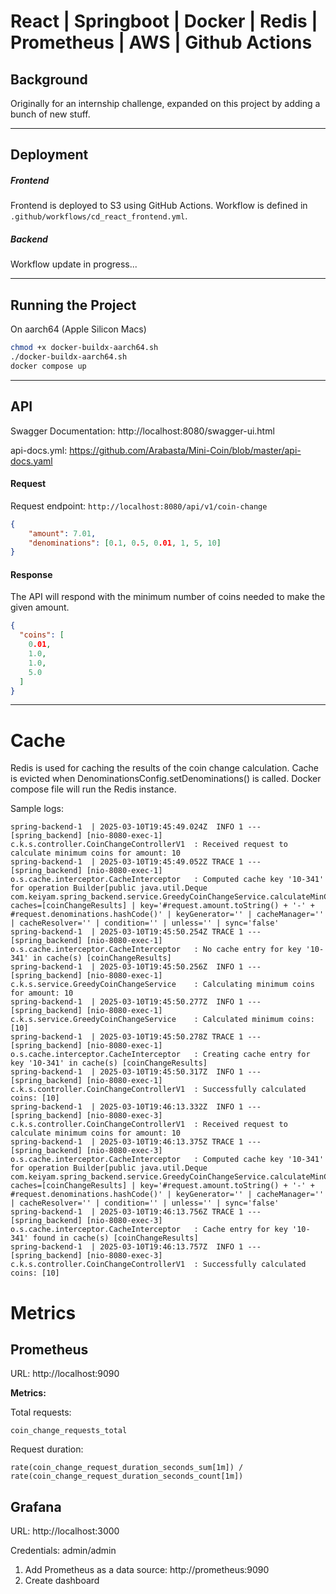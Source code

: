 # React | Springboot | Docker | Redis | Prometheus | AWS | Github Actions

## Background

Originally for an internship challenge, expanded on this project by adding a bunch of new stuff.

---

## Deployment

##### Frontend

Frontend is deployed to S3 using GitHub Actions. Workflow is defined in `.github/workflows/cd_react_frontend.yml`.

##### Backend

Workflow update in progress...

---

## Running the Project

On aarch64 (Apple Silicon Macs)

```bash
chmod +x docker-buildx-aarch64.sh 
./docker-buildx-aarch64.sh
docker compose up
```

---

## API
Swagger Documentation: http://localhost:8080/swagger-ui.html

api-docs.yml: https://github.com/Arabasta/Mini-Coin/blob/master/api-docs.yaml

#### Request

Request endpoint: `http://localhost:8080/api/v1/coin-change`

```json
{
    "amount": 7.01,
    "denominations": [0.1, 0.5, 0.01, 1, 5, 10]
}
```

#### Response

The API will respond with the minimum number of coins needed to make the given amount.

```json
{
  "coins": [
    0.01,
    1.0,
    1.0,
    5.0
  ]
}
```

---

# Cache
Redis is used for caching the results of the coin change calculation. Cache is evicted when DenominationsConfig.setDenominations() is called.
Docker compose file will run the Redis instance.

Sample logs:
```
spring-backend-1  | 2025-03-10T19:45:49.024Z  INFO 1 --- [spring_backend] [nio-8080-exec-1] c.k.s.controller.CoinChangeControllerV1  : Received request to calculate minimum coins for amount: 10
spring-backend-1  | 2025-03-10T19:45:49.052Z TRACE 1 --- [spring_backend] [nio-8080-exec-1] o.s.cache.interceptor.CacheInterceptor   : Computed cache key '10-341' for operation Builder[public java.util.Deque com.keiyam.spring_backend.service.GreedyCoinChangeService.calculateMinCoinChange(com.keiyam.spring_backend.dto.CoinChangeRequest)] caches=[coinChangeResults] | key='#request.amount.toString() + '-' + #request.denominations.hashCode()' | keyGenerator='' | cacheManager='' | cacheResolver='' | condition='' | unless='' | sync='false'
spring-backend-1  | 2025-03-10T19:45:50.254Z TRACE 1 --- [spring_backend] [nio-8080-exec-1] o.s.cache.interceptor.CacheInterceptor   : No cache entry for key '10-341' in cache(s) [coinChangeResults]
spring-backend-1  | 2025-03-10T19:45:50.256Z  INFO 1 --- [spring_backend] [nio-8080-exec-1] c.k.s.service.GreedyCoinChangeService    : Calculating minimum coins for amount: 10
spring-backend-1  | 2025-03-10T19:45:50.277Z  INFO 1 --- [spring_backend] [nio-8080-exec-1] c.k.s.service.GreedyCoinChangeService    : Calculated minimum coins: [10]
spring-backend-1  | 2025-03-10T19:45:50.278Z TRACE 1 --- [spring_backend] [nio-8080-exec-1] o.s.cache.interceptor.CacheInterceptor   : Creating cache entry for key '10-341' in cache(s) [coinChangeResults]
spring-backend-1  | 2025-03-10T19:45:50.317Z  INFO 1 --- [spring_backend] [nio-8080-exec-1] c.k.s.controller.CoinChangeControllerV1  : Successfully calculated coins: [10]
spring-backend-1  | 2025-03-10T19:46:13.332Z  INFO 1 --- [spring_backend] [nio-8080-exec-3] c.k.s.controller.CoinChangeControllerV1  : Received request to calculate minimum coins for amount: 10
spring-backend-1  | 2025-03-10T19:46:13.375Z TRACE 1 --- [spring_backend] [nio-8080-exec-3] o.s.cache.interceptor.CacheInterceptor   : Computed cache key '10-341' for operation Builder[public java.util.Deque com.keiyam.spring_backend.service.GreedyCoinChangeService.calculateMinCoinChange(com.keiyam.spring_backend.dto.CoinChangeRequest)] caches=[coinChangeResults] | key='#request.amount.toString() + '-' + #request.denominations.hashCode()' | keyGenerator='' | cacheManager='' | cacheResolver='' | condition='' | unless='' | sync='false'
spring-backend-1  | 2025-03-10T19:46:13.756Z TRACE 1 --- [spring_backend] [nio-8080-exec-3] o.s.cache.interceptor.CacheInterceptor   : Cache entry for key '10-341' found in cache(s) [coinChangeResults]
spring-backend-1  | 2025-03-10T19:46:13.757Z  INFO 1 --- [spring_backend] [nio-8080-exec-3] c.k.s.controller.CoinChangeControllerV1  : Successfully calculated coins: [10]
```

# Metrics
## Prometheus
URL: http://localhost:9090

**Metrics:**

Total requests:

`coin_change_requests_total`

Request duration:

`rate(coin_change_request_duration_seconds_sum[1m]) / rate(coin_change_request_duration_seconds_count[1m])`


## Grafana
URL: http://localhost:3000

Credentials: admin/admin

1. Add Prometheus as a data source: http://prometheus:9090
2. Create dashboard



